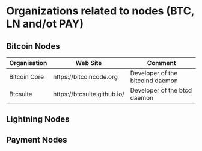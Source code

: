 # Organizations related to nodes (BTC, LN and/ot PAY)

Bitcoin Nodes
-
<table>
    <thead>
        <tr>
            <th>Organisation</th>
            <th>Web Site</th>
            <th>Comment</th>
        </tr>
    </thead>
    <tbody>
        <tr>
            <td>Bitcoin Core</td>
            <td>https://bitcoincode.org</td>
            <td>Developer of the bitcoind daemon</td>
        </tr>
        <tr>
            <td>Btcsuite</td>
            <td>https://btcsuite.github.io/</td>
            <td>Developer of the btcd daemon</td>
        </tr>
    </tbody>
</table>

Lightning Nodes
-


Payment Nodes
-
